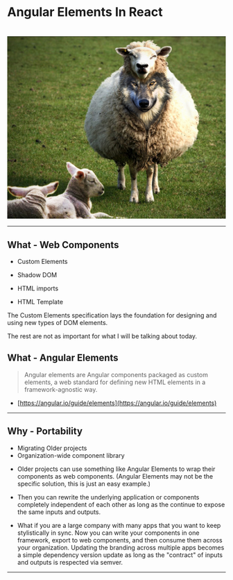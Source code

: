 # Angular Elements In React

#

![](assets/wolf-in-sheeps-clothing.jpg)

---

## What - Web Components

- Custom Elements

- Shadow DOM

- HTML imports

- HTML Template

<div class="notes">

The Custom Elements specification lays the foundation for designing and using new types of DOM elements.

The rest are not as important for what I will be talking about today.
</div>

## What - Angular Elements

> Angular elements are Angular components packaged as custom elements, a web standard for defining new HTML elements in a framework-agnostic way.

- [https://angular.io/guide/elements](https://angular.io/guide/elements)

---

## Why - Portability

- Migrating Older projects
- Organization-wide component library

<div class="notes">

- Older projects can use something like Angular Elements to wrap their components as web components. (Angular Elements may not be the specific solution, this is just an easy example.)

- Then you can rewrite the underlying application or components completely independent of each other as long as the continue to expose the same inputs and outputs.

- What if you are a large company with many apps that you want to keep stylistically in sync. Now you can write your components in one framework, export to web components, and then consume them across your organization. Updating the branding across multiple apps becomes a simple dependency version update as long as the "contract" of inputs and outputs is respected via semver.

</div>

---
